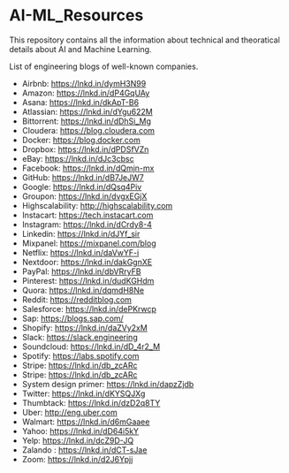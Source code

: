 # AI-ML_Resources
This repository contains all the information about technical and theoratical details about AI and Machine Learning.

List of engineering blogs of well-known companies.

- Airbnb: https://lnkd.in/dymH3N99
- Amazon: https://lnkd.in/dP4GqUAy
- Asana: https://lnkd.in/dkApT-B6
- Atlassian: https://lnkd.in/dYgu622M
- Bittorrent: https://lnkd.in/dDhSi_Mg
- Cloudera: https://blog.cloudera.com
- Docker: https://blog.docker.com
- Dropbox: https://lnkd.in/dPDSfVZn
- eBay: https://lnkd.in/dJc3cbsc
- Facebook: https://lnkd.in/dQmjn-mx
- GitHub: https://lnkd.in/dB7JeJW7
- Google: https://lnkd.in/dQsq4Piv
- Groupon: https://lnkd.in/dvgxEGjX
- Highscalability: http://highscalability.com
- Instacart: https://tech.instacart.com
- Instagram: https://lnkd.in/dCrdy8-4
- Linkedin: https://lnkd.in/dJYf_sir
- Mixpanel: https://mixpanel.com/blog
- Netflix: https://lnkd.in/daVwYF-i
- Nextdoor: https://lnkd.in/dakGgnXE
- PayPal: https://lnkd.in/dbVRryFB
- Pinterest: https://lnkd.in/dudKGHdm
- Quora: https://lnkd.in/dqmdH8Ne
- Reddit: https://redditblog.com
- Salesforce: https://lnkd.in/dePKrwcp
- Sap: https://blogs.sap.com/
- Shopify: https://lnkd.in/daZVy2xM
- Slack: https://slack.engineering
- Soundcloud: https://lnkd.in/dD_4r2_M
- Spotify: https://labs.spotify.com
- Stripe: https://lnkd.in/db_zcARc
- Stripe: https://lnkd.in/db_zcARc
- System design primer: https://lnkd.in/dapzZjdb
- Twitter: https://lnkd.in/dKYSQJXg
- Thumbtack: https://lnkd.in/dzD2q8TY
- Uber: http://eng.uber.com
- Walmart: https://lnkd.in/d6mGaaee
- Yahoo: https://lnkd.in/dD64i5kY
- Yelp: https://lnkd.in/dcZ9D-JQ
- Zalando : https://lnkd.in/dCT-sJae
- Zoom: https://lnkd.in/d2J6Ypjj
